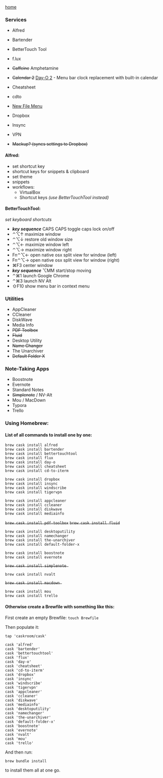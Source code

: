 [home](index.md)

### Services

- Alfred
- Bartender
- BetterTouch Tool
- f.lux
- ~~Caffeine~~ Amphetamine
- ~~Calendar 2~~ [Day-O 2](https://shauninman.com/archive/2016/10/20/day_o_2_mac_menu_bar_clock) - Menu bar clock replacement with built-in calendar
- Cheatsheet
- cdto
- [New File Menu](http://langui.net/new-file-menu/)

- Dropbox
- Insync
- VPN

- ~~Mackup? (syncs settings to Dropbox)~~

#### Alfred:
 - set shortcut key
 - shortcut keys for snippets & clipboard
 - set theme
 - snippets
 - workflows:
   - VirtualBox
   - Shortcut keys _(use BetterTouchTool instead)_

#### BetterTouchTool:
 _set keyboard shortcuts_
 - **_key sequence_** CAPS CAPS toggle caps lock on/off
 - ⌃⌥↑ maximize window
 - ⌃⌥↓ restore old window size
 - ⌃⌥← maximize window left
 - ⌃⌥→ maximize window right
 - Fn⌃⌥← open native osx split view for window (left)
 - Fn⌃⌥→ open native osx split view for window (right)
 - ⌘F3 center window
 - **_key sequence_** ⌥MM start/stop moving
 - ⌃⌘1 launch Google Chrome
 - ⌃⌘3 launch NV Alt
 - ⇧F10 show menu bar in context menu

### Utilities

- AppCleaner
- CCleaner
- DiskWave
- Media Info
- ~~PDF Toolbox~~
- ~~Fluid~~
- Desktop Utility
- ~~Name Changer~~
- The Unarchiver
- ~~Default Folder X~~


### Note-Taking Apps
- Boostnote
- Evernote
- Standard Notes
- ~~Simplenote~~ / NV-Alt
- Mou / MacDown
- Typora
- Trello


### Using Homebrew:

#### List of all commands to install one by one:
```
brew cask install alfred
brew cask install bartender
brew cask install bettertouchtool
brew cask install flux
brew cask install day-o
brew cask install cheatsheet
brew cask install cd-to-iterm

brew cask install dropbox
brew cask install insync
brew cask install windscribe
brew cask install tigervpn
 
brew cask install appcleaner
brew cask install ccleaner
brew cask install diskwave
brew cask install mediainfo
```
~~`brew cask install pdf-toolbox`~~
~~`brew cask install fluid`~~
```
brew cask install desktoputility
brew cask install namechanger
brew cask install the-unarchiver
brew cask install default-folder-x
 
brew cask install boostnote
brew cask install evernote 
```
~~`brew cask install simplenote `~~
```
brew cask install nvalt 
```
~~`brew cask install macdown `~~
```
brew cask install mou 
brew cask install trello
```

#### Otherwise create a Brewfile with something like this:

First create an empty Brewfile:
`touch Brewfile`

Then populate it:

```
tap 'caskroom/cask'

cask 'alfred'
cask 'bartender'
cask 'bettertouchtool'
cask 'flux'
cask 'day-o'
cask 'cheatsheet'
cask 'cd-to-iterm'
cask 'dropbox'
cask 'insync'
cask 'windscribe'
cask 'tigervpn'
cask 'appcleaner'
cask 'ccleaner'
cask 'diskwave'
cask 'mediainfo'
cask 'desktoputility'
cask 'namechanger'
cask 'the-unarchiver'
cask 'default-folder-x'
cask 'boostnote'
cask 'evernote'
cask 'nvalt'
cask 'mou'
cask 'trello'
```

And then run: 

```
brew bundle install
```

to install them all at one go.
